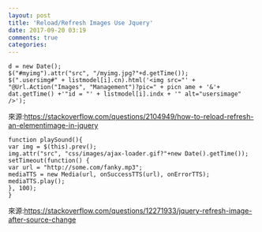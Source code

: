 ```yaml
---
layout: post
title: 'Reload/Refresh Images Use Jquery'
date: 2017-09-20 03:19
comments: true
categories: 
---
```


	d = new Date();
	$("#myimg").attr("src", "/myimg.jpg?"+d.getTime());
	$(".usersimg#" + listmodel[i].cn).html('<img src="' + "@Url.Action("Images", "Management")?pic=" + picn	ame + '&'+ dat.getTime() +'"id = "' + listmodel[i].indx + '" alt="usersimage" />');

來源:https://stackoverflow.com/questions/2104949/how-to-reload-refresh-an-elementimage-in-jquery

	function playSound(){
	var img = $(this).prev();
	img.attr("src", "css/images/ajax-loader.gif?"+new Date().getTime());
	setTimeout(function() {
	var url = "http://some.com/fanky.mp3";   
	mediaTTS = new Media(url, onSuccessTTS(url), onErrorTTS);
	mediaTTS.play();
	}, 100);
	}

來源:https://stackoverflow.com/questions/12271933/jquery-refresh-image-after-source-change